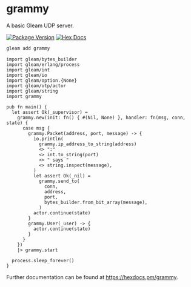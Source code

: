 # grammy

A basic Gleam UDP server.

[![Package Version](https://img.shields.io/hexpm/v/grammy)](https://hex.pm/packages/grammy)
[![Hex Docs](https://img.shields.io/badge/hex-docs-ffaff3)](https://hexdocs.pm/grammy/)

```sh
gleam add grammy
```
```gleam
import gleam/bytes_builder
import gleam/erlang/process
import gleam/int
import gleam/io
import gleam/option.{None}
import gleam/otp/actor
import gleam/string
import grammy

pub fn main() {
  let assert Ok(_supervisor) =
    grammy.new(init: fn() { #(Nil, None) }, handler: fn(msg, conn, state) {
      case msg {
        grammy.Packet(address, port, message) -> {
          io.println(
            grammy.ip_address_to_string(address)
            <> ":"
            <> int.to_string(port)
            <> " says "
            <> string.inspect(message),
          )
          let assert Ok(_nil) =
            grammy.send_to(
              conn,
              address,
              port,
              bytes_builder.from_bit_array(message),
            )
          actor.continue(state)
        }
        grammy.User(_user) -> {
          actor.continue(state)
        }
      }
    })
    |> grammy.start

  process.sleep_forever()
}
```

Further documentation can be found at <https://hexdocs.pm/grammy>.
